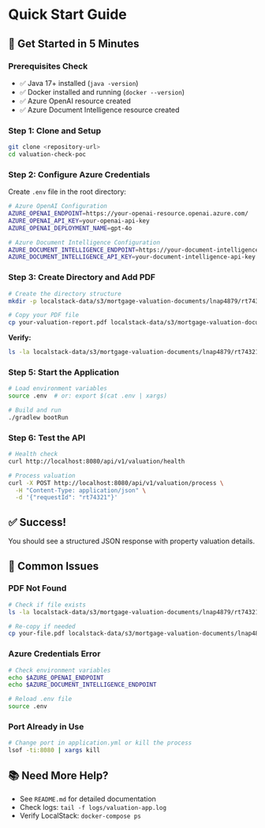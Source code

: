 # Quick Start Guide

## 🚀 Get Started in 5 Minutes

### Prerequisites Check

- ✅ Java 17+ installed (`java -version`)
- ✅ Docker installed and running (`docker --version`)
- ✅ Azure OpenAI resource created
- ✅ Azure Document Intelligence resource created

### Step 1: Clone and Setup

```bash
git clone <repository-url>
cd valuation-check-poc
```

### Step 2: Configure Azure Credentials

Create `.env` file in the root directory:

```bash
# Azure OpenAI Configuration
AZURE_OPENAI_ENDPOINT=https://your-openai-resource.openai.azure.com/
AZURE_OPENAI_API_KEY=your-openai-api-key
AZURE_OPENAI_DEPLOYMENT_NAME=gpt-4o

# Azure Document Intelligence Configuration
AZURE_DOCUMENT_INTELLIGENCE_ENDPOINT=https://your-document-intelligence-resource.cognitiveservices.azure.com/
AZURE_DOCUMENT_INTELLIGENCE_API_KEY=your-document-intelligence-api-key
```

### Step 3: Create Directory and Add PDF

```bash
# Create the directory structure
mkdir -p localstack-data/s3/mortgage-valuation-documents/lnap4879/rt74321

# Copy your PDF file
cp your-valuation-report.pdf localstack-data/s3/mortgage-valuation-documents/lnap4879/rt74321/report.pdf
```

**Verify:**
```bash
ls -la localstack-data/s3/mortgage-valuation-documents/lnap4879/rt74321/report.pdf
```

### Step 5: Start the Application

```bash
# Load environment variables
source .env  # or: export $(cat .env | xargs)

# Build and run
./gradlew bootRun
```

### Step 6: Test the API

```bash
# Health check
curl http://localhost:8080/api/v1/valuation/health

# Process valuation
curl -X POST http://localhost:8080/api/v1/valuation/process \
  -H "Content-Type: application/json" \
  -d '{"requestId": "rt74321"}'
```

## ✅ Success!

You should see a structured JSON response with property valuation details.

## 🔧 Common Issues

### PDF Not Found
```bash
# Check if file exists
ls -la localstack-data/s3/mortgage-valuation-documents/lnap4879/rt74321/report.pdf

# Re-copy if needed
cp your-file.pdf localstack-data/s3/mortgage-valuation-documents/lnap4879/rt74321/report.pdf
```

### Azure Credentials Error
```bash
# Check environment variables
echo $AZURE_OPENAI_ENDPOINT
echo $AZURE_DOCUMENT_INTELLIGENCE_ENDPOINT

# Reload .env file
source .env
```

### Port Already in Use
```bash
# Change port in application.yml or kill the process
lsof -ti:8080 | xargs kill
```

## 📚 Need More Help?

- See `README.md` for detailed documentation
- Check logs: `tail -f logs/valuation-app.log`
- Verify LocalStack: `docker-compose ps`
